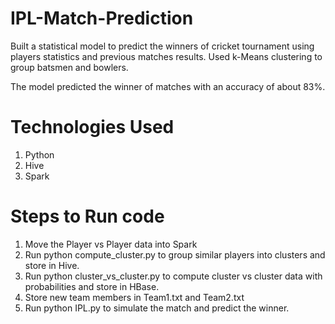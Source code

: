 # IPL-Match-Prediction

Built a statistical model to predict the winners of cricket tournament using players statistics and previous matches results. Used k-Means clustering to group batsmen and bowlers. 

The model predicted the winner of matches with an accuracy of about 83%.

# Technologies Used
1. Python
2. Hive
3. Spark

# Steps to Run code

1. Move the Player vs Player data into Spark
2. Run python compute_cluster.py to group similar players into clusters and store in Hive.
3. Run python cluster_vs_cluster.py to compute cluster vs cluster data with probabilities and store in HBase.
4. Store new team members in Team1.txt and Team2.txt
5. Run python IPL.py to simulate the match and predict the winner.

